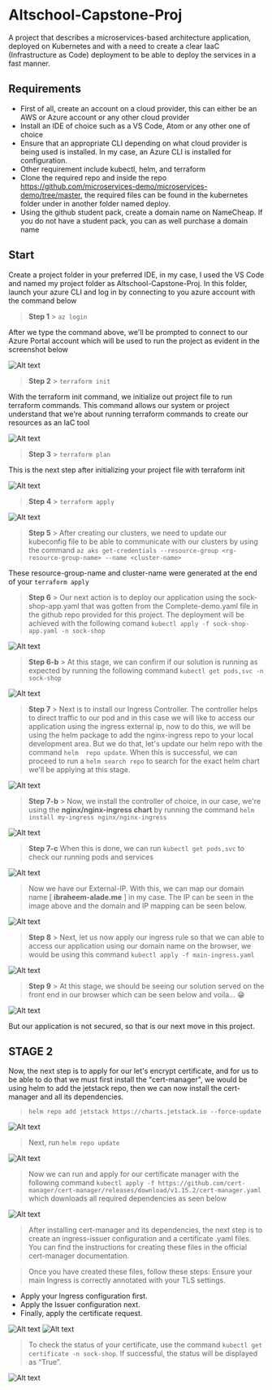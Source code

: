 # Altschool-Capstone-Proj
A project that describes a microservices-based architecture application, deployed on Kubernetes and with a need to create a clear IaaC (Infrastructure as Code) deployment to be able to deploy the services in a fast manner.   

## Requirements

- First of all, create an account on a cloud provider, this can either be an AWS or Azure account or any other cloud provider
- Install an IDE of choice such as a VS Code, Atom or any other one of choice
- Ensure that an appropriate CLI depending on what cloud provider is being used is installed. In my case, an Azure CLI is installed for configuration.
- Other requirement include kubectl, helm, and terraform
- Clone the required repo and inside the repo https://github.com/microservices-demo/microservices-demo/tree/master, the required files can be found in the kubernetes folder under in another folder named deploy. 
- Using the github student pack, create a domain name on NameCheap. If you do not have a student pack, you can as well purchase a domain name

## Start
Create a project folder in your preferred IDE, in my case, I used the VS Code and named my project folder as Altschool-Capstone-Proj. In this folder, launch your azure CLI and log in by connecting to you azure account with the command below

> **Step 1** >  ```az login```

After  we type the command above, we'll be prompted to connect to our Azure Portal account which will be used to run the project as evident in the screenshot below

![Alt text](./assets/asset_az_login.png)

> **Step 2** > `terraform init`

With the terraform init command, we initialize out project file to run terraform commands. This command allows our system or project understand that we're about running terraform commands to create our resources as an IaC tool

![Alt text](assets/asset_tf_init.png)


> **Step 3** > `terraform plan`

This is the next step after initializing your project file with terraform init

![Alt text](assets/assets_tf_plan.png)

> **Step 4** > `terraform apply`

![Alt text](assets/assets_apply.png)

> **Step 5** > After creating our clusters, we need to update our kubeconfig file to be able to communicate with our clusters by using the command
`az aks get-credentials --resource-group <rg-resource-group-name> --name <cluster-name>`

These resource-group-name and cluster-name were generated at the end of your `terraform apply`

> **Step 6** > Our next action is to deploy our application using the sock-shop-app.yaml that was gotten from the Complete-demo.yaml file in the github repo provided for this project. 
The deployment will be achieved with the following comand `kubectl apply -f sock-shop-app.yaml -n sock-shop`

![Alt text](assets/assets_deploy_app_file.png)

>**Step 6-b** > At this stage, we can confirm if our solution is running as expected by running the following command `kubectl get pods,svc -n sock-shop`

![Alt text](assets/assets_check_all_pods_running.png)

> **Step 7** > Next is to install our Ingress Controller. The controller helps to direct traffic to our pod and in this case we will like to access our application using the ingress external ip, now to do this, we will be using the helm package to add the nginx-ingress repo to your local development area. But we do that, let's update our  helm repo with the command `helm  repo update`. When this is successful, we can proceed to  run a `helm search repo` to search for the exact helm chart we'll be applying at this stage. 

![Alt text](assets/assets_helm_search.png)

> **Step 7-b** > Now,  we install the controller of choice, in our case, we're using the **nginx/nginx-ingress chart** by running the command `helm install my-ingress nginx/nginx-ingress`

![Alt text](assets/assets_install_ingress-nginx.png)

> **Step 7-c** When this is done, we can run `kubectl get pods,svc` to check our running pods and services

![Alt text](assets/assets_running_pods.png)

> Now we have our External-IP. With this, we can map our domain name [ **ibraheem-alade.me** ] in my case. The IP can be seen in the image above and the domain and IP mapping can be seen below.

![Alt text](assets\assets_domain_name.png)

> **Step 8** > Next, let us now apply our ingress rule so that we can able to access our application using our domain name on the browser, we would be using this command `kubectl apply -f main-ingress.yaml`

![Alt text](assets/assets_apply_main_ingress.png)

> **Step 9** > At this stage, we should be seeing our solution served on the front end in our browser which can be seen below and voila... 😁

![Alt text](assets/assets_served_front_end.png)

But our application is not secured, so that is our next move in this project.

## STAGE 2

Now, the next step is to apply for our let's encrypt certificate, and for us to be able to do that we must first install the "cert-manager", we would be using helm to add the jetstack repo, then we can now install the cert-manager and all its dependencies.

> `helm repo add jetstack https://charts.jetstack.io --force-update`

![Alt text](assets/assets_jetstacks.png)

> Next, run `helm repo update`

![Alt text](assets/assets_helm_repo_update_2.png)

> Now we can run and apply for our certificate manager with the following command `kubectl apply -f https://github.com/cert-manager/cert-manager/releases/download/v1.15.2/cert-manager.yaml` which downloads all required dependencies as seen below

![Alt text](assets/assets_cert_manager.png)

> After installing cert-manager and its dependencies, the next step is to create an ingress-issuer configuration and a certificate .yaml files. You can find the instructions for creating these files in the official cert-manager documentation.

> Once you have created these files, follow these steps:
Ensure your main Ingress is correctly annotated with your TLS settings.
- Apply your Ingress configuration first.
- Apply the Issuer configuration next.
- Finally, apply the certificate request.

![Alt text](assets/assets_ingress_cert_.png)
![Alt text](assets/assets_main_ingress.png)

> To check the status of your certificate, use the command `kubectl get certificate -n sock-shop`. If successful, the status will be displayed as “True”.

![Alt text](assets/assets_cert_status.png)